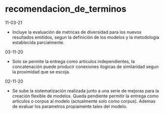 # recomendacion_de_terminos

11-03-21
- Incluye la evaluación de metricas de diversidad para los nuevos resultados emitidos, segun la definición de los modelos y la metodologia establecida parcialmente.

03-11-20
- Solo se permite la entrega como articulos independientes, la concatenación puede producir conexiones ilogicas de similaridad segun la proximidad que se escoja. 

02-11-20
- Se sube la sistematización realizada junto a una serie de mejoras para la creación flexible de modelos. Queda pendiente 
permitir la entrega como articulos o corpus al modelo (actualmente solo como corpus). Ademas de evaluar los parametros propiamente tales del modelo.
